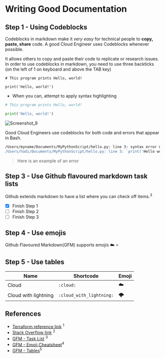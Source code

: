 # Writing Good Documentation

## Step 1 - Using Codeblocks

Codeblocks in markdown make it *very easy* for technical people to **copy, paste, share** code.
A good Cloud Engineer uses Codeblocks whenever possible.

It allows others to copy and paste their code to replicate or research issues.
In order to use codeblocks in markdown, you need to use three backticks (on the left of 1 on keyboard and above the TAB key)

```
# This program prints Hello, world!

print('Hello, world!')
```

- When you can, attempt to apply syntax highlighting

```Python
# This program prints Hello, world!

print('Hello, world!')
```

![Screenshot_9](https://github.com/brennyt2/github-docs-example/assets/101442077/2178ae57-a507-45f7-88d7-1d709f2b9cec)

Good Cloud Engineers use codeblocks for both code and errors that appear in Bash.
```Bash
/Users/myname/Documents/MyPythonScript/hello.py: line 3: syntax error near unexpected token `'Hello world''
/Users/hadi/Documents/MyPythonScript/hello.py: line 3: `print('Hello world')'
```
> Here is an example of an error

## Step 3 - Use Github flavoured markdown task lists
Github extends markdown to have a list where you can check off items.<sup>3</sup>
- [x] Finish Step 1
- [ ] Finish Step 2
- [ ] Finish Step 3

## Step 4 - Use emojis
Github Flavoured Markdown(GFM) supports emojis
:cloud:
:star:

## Step 5 - Use tables
|Name|Shortcode|Emoji|
|---|---|---|
|Cloud|`:cloud:`|:cloud:|
|Cloud with lightning|`:cloud_with_lightning:`|🌩️|

## References
- [Terraform reference link](https://app.exampro.co/student/material/terraform-cpb/5351) <sup>1</sup>
- [Stack Overflow link](https://stackoverflow.com/questions/48926119/syntax-error-on-bash-for-running-python-script) <sup>2</sup>
- [GFM - Task List](https://docs.github.com/en/get-started/writing-on-github/getting-started-with-writing-and-formatting-on-github/basic-writing-and-formatting-syntax) <sup>3</sup>
- [GFM - Emoji Cheatsheet](https://github.com/ikatyang/emoji-cheat-sheet/blob/master/README.md)<sup>4</sup>
- [GFM - Tables](https://github.github.com/gfm/#tables-extension-)<sup>5</sup>
